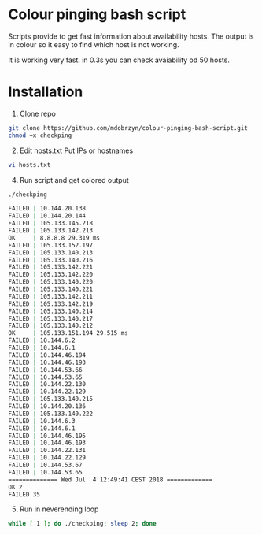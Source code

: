 # Colour pinging bash script
Scripts provide to get fast information about availability hosts.
The output is in colour so it easy to find which host is not working.

It is working very fast. in 0.3s you can check avaiability od 50 hosts.

# Installation

1. Clone repo
```bash
git clone https://github.com/mdobrzyn/colour-pinging-bash-script.git
chmod +x checkping
```
2. Edit hosts.txt Put IPs or hostnames
```bash
vi hosts.txt
```
4. Run script and get colored output
```bash
./checkping

FAILED | 10.144.20.138
FAILED | 10.144.20.144
FAILED | 105.133.145.218
FAILED | 105.133.142.213
OK     | 8.8.8.8 29.319 ms
FAILED | 105.133.152.197
FAILED | 105.133.140.213
FAILED | 105.133.140.216
FAILED | 105.133.142.221
FAILED | 105.133.142.220
FAILED | 105.133.140.220
FAILED | 105.133.140.221
FAILED | 105.133.142.211
FAILED | 105.133.142.219
FAILED | 105.133.140.214
FAILED | 105.133.140.217
FAILED | 105.133.140.212
OK     | 105.133.151.194 29.515 ms
FAILED | 10.144.6.2
FAILED | 10.144.6.1
FAILED | 10.144.46.194
FAILED | 10.144.46.193
FAILED | 10.144.53.66
FAILED | 10.144.53.65
FAILED | 10.144.22.130
FAILED | 10.144.22.129
FAILED | 105.133.140.215
FAILED | 10.144.20.136
FAILED | 105.133.140.222
FAILED | 10.144.6.3
FAILED | 10.144.6.1
FAILED | 10.144.46.195
FAILED | 10.144.46.193
FAILED | 10.144.22.131
FAILED | 10.144.22.129
FAILED | 10.144.53.67
FAILED | 10.144.53.65
============== Wed Jul  4 12:49:41 CEST 2018 =============
OK 2
FAILED 35
```

5. Run in neverending loop
```bash
while [ 1 ]; do ./checkping; sleep 2; done
```
